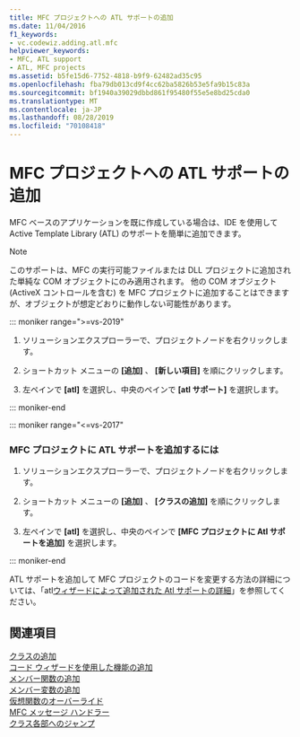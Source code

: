 ```yaml
---
title: MFC プロジェクトへの ATL サポートの追加
ms.date: 11/04/2016
f1_keywords:
- vc.codewiz.adding.atl.mfc
helpviewer_keywords:
- MFC, ATL support
- ATL, MFC projects
ms.assetid: b5fe15d6-7752-4818-b9f9-62482ad35c95
ms.openlocfilehash: fba79db013cd9f4cc62ba5826b53e5fa9b15c83a
ms.sourcegitcommit: bf1940a39029dbbd861f95480f55e5e8bd25cda0
ms.translationtype: MT
ms.contentlocale: ja-JP
ms.lasthandoff: 08/28/2019
ms.locfileid: "70108418"
---
```

# <a name="adding-atl-support-to-your-mfc-project"></a>MFC プロジェクトへの ATL サポートの追加

MFC ベースのアプリケーションを既に作成している場合は、IDE を使用して Active Template Library (ATL) のサポートを簡単に追加できます。

> [!NOTE]
>  このサポートは、MFC の実行可能ファイルまたは DLL プロジェクトに追加された単純な COM オブジェクトにのみ適用されます。 他の COM オブジェクト (ActiveX コントロールを含む) を MFC プロジェクトに追加することはできますが、オブジェクトが想定どおりに動作しない可能性があります。

::: moniker range=">=vs-2019"

1. ソリューションエクスプローラーで、プロジェクトノードを右クリックします。

1. ショートカット メニューの **[追加]** 、 **[新しい項目]** を順にクリックします。

1. 左ペインで **[atl]** を選択し、中央のペインで **[atl サポート]** を選択します。

::: moniker-end

::: moniker range="<=vs-2017"

### <a name="to-add-atl-support-to-your-mfc-project"></a>MFC プロジェクトに ATL サポートを追加するには

1. ソリューションエクスプローラーで、プロジェクトノードを右クリックします。

1. ショートカット メニューの **[追加]** 、 **[クラスの追加]** を順にクリックします。

1. 左ペインで **[atl]** を選択し、中央のペインで **[MFC プロジェクトに Atl サポートを追加]** を選択します。

::: moniker-end

ATL サポートを追加して MFC プロジェクトのコードを変更する方法の詳細については、「atl[ウィザードによって追加された Atl サポートの詳細](../../mfc/reference/details-of-atl-support-added-by-the-atl-wizard.md)」を参照してください。

## <a name="see-also"></a>関連項目

[クラスの追加](../../ide/adding-a-class-visual-cpp.md)<br/>
[コード ウィザードを使用した機能の追加](../../ide/adding-functionality-with-code-wizards-cpp.md)<br/>
[メンバー関数の追加](../../ide/adding-a-member-function-visual-cpp.md)<br/>
[メンバー変数の追加](../../ide/adding-a-member-variable-visual-cpp.md)<br/>
[仮想関数のオーバーライド](../../ide/overriding-a-virtual-function-visual-cpp.md)<br/>
[MFC メッセージ ハンドラー](../../mfc/reference/adding-an-mfc-message-handler.md)<br/>
[クラス各部へのジャンプ](../../ide/navigate-code-cpp.md)
